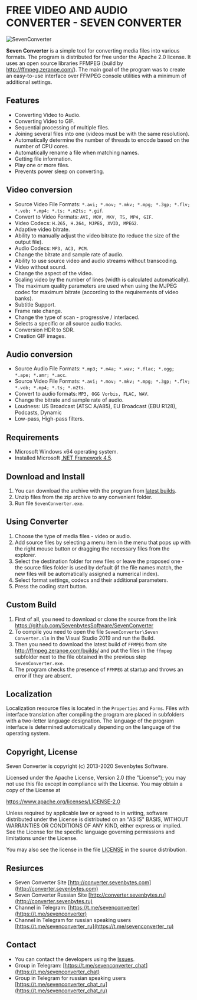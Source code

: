 ﻿# FREE VIDEO AND AUDIO CONVERTER - SEVEN CONVERTER
 
 ![SevenConverter](https://raw.githubusercontent.com/SevenbytesSoftware/SevenConverter/master/assets/SevenConverter.PNG)

**Seven Converter** is a simple tool for converting media files into various formats. The program is distributed for free under the Apache 2.0 license. It uses an open source libraries FFMPEG (build by http://ffmpeg.zeranoe.com/). The main goal of the program was to create an easy-to-use interface over FFMPEG console utilities with a minimum of additional settings. 

## Features

- Converting Video to Audio.
- Converting Video to GIF.
- Sequential processing of multiple files.
- Joining several files into one (videos must be with the same resolution).
- Automatically determine the number of threads to encode based on the number of CPU cores.
- Automatically rename a file when matching names.
- Getting file information.
- Play one or more files.
- Prevents power sleep on converting.

## Video conversion

- Source Video File Formats: `*.avi; *.mov; *.mkv; *.mpg; *.3gp; *.flv; *.vob; *.mp4; *.ts; *.m2ts; *.gif`.
- Convert to Video Formats: `AVI, MOV, MKV, TS, MP4, GIF`.
- Video Codecs: `H.265, H.264, MJPEG, XVID, MPEG2`.
- Adaptive video bitrate.
- Ability to manually adjust the video bitrate (to reduce the size of the output file).
- Audio Codecs: `MP3, AC3, PCM`.
- Change the bitrate and sample rate of audio.
- Ability to use source video and audio streams without transcoding.
- Video without sound.
- Change the aspect of the video.
- Scaling video by the number of lines (width is calculated automatically).
- The maximum quality parameters are used when using the MJPEG codec for maximum bitrate (according to the requirements of video banks).
- Subtitle Support.
- Frame rate change.
- Change the type of scan - progressive / interlaced.
- Selects a specific or all source audio tracks.
- Conversion HDR to SDR.
- Creation GIF images.

## Audio conversion

- Source Audio File Formats: `*.mp3; *.m4a; *.wav; *.flac; *.ogg; *.ape; *.amr; *.acc`.
- Source Video File Formats: `*.avi; *.mov; *.mkv; *.mpg; *.3gp; *.flv; *.vob; *.mp4; *.ts; *.m2ts`.
- Convert to audio formats: `MP3, OGG Vorbis, FLAC, WAV`.
- Change the bitrate and sample rate of audio.
- Loudness: US Broadcast (ATSC A/A85), EU Broadcast (EBU R128), Podcasts, Dynamic
- Low-pass, High-pass filters.

## Requirements

- Microsoft Windows x64 operating system.
- Installed Microsoft [.NET Framework 4.5](https://www.microsoft.com/en-US/download/details.aspx?id=30653).

## Download and Install

1. You can download the archive with the program from [latest builds](https://github.com/SevenbytesSoftware/SevenConverter/releases/latest).
2. Unzip files from the zip archive to any convenient folder.
3. Run file `SevenConverter.exe`.

## Using Converter

1. Choose the type of media files - video or audio.
2. Add source files by selecting a menu item in the menu that pops up with the right mouse button or dragging the necessary files from the explorer.
3. Select the destination folder for new files or leave the proposed one - the source files folder is used by default (if the file names match, the new files will be automatically assigned a numerical index).
4. Select format settings, codecs and their additional parameters.
5. Press the coding start button.

## Custom Build

1. First of all, you need to download or clone the source from the link https://github.com/SevenbytesSoftware/SevenConverter
2. To compile you need to open the file `SevenConverter\Seven Converter.sln` in the Visual Studio 2019 and run the Build.
3. Then you need to download the latest build of `FFMPEG` from site http://ffmpeg.zeranoe.com/builds/ and put the files in the `ffmpeg` subfolder next to the file obtained in the previous step `SevenConverter.exe`.
4. The program checks the presence of `FFMPEG` at startup and throws an error if they are absent.

## Localization

Localization resource files is located in the `Properties` and `Forms`.
Files with interface translation after compiling the program are placed in subfolders with a two-letter language designation.
The language of the program interface is determined automatically depending on the language of the operating system.

## Copyright, License

Seven Converter is copyright (c) 2013-2020 Sevenbytes Software.

Licensed under the Apache License, Version 2.0 (the "License"); you may not use this file except in compliance with the License. You may obtain a copy of the License at

https://www.apache.org/licenses/LICENSE-2.0

Unless required by applicable law or agreed to in writing, software distributed under the License is distributed on an "AS IS" BASIS, WITHOUT WARRANTIES OR CONDITIONS OF ANY KIND, either express or implied. See the License for the specific language governing permissions and limitations under the License.

You may also see the license in the file [LICENSE](https://github.com/SevenbytesSoftware/SevenConverter/blob/master/LICENSE) in the source distribution.

## Resiurces

- Seven Converter Site [http://converter.sevenbytes.com](http://converter.sevenbytes.com)
- Seven Converter Russian Site [http://converter.sevenbytes.ru](http://converter.sevenbytes.ru)
- Channel in Telegram: [https://t.me/sevenconverter](https://t.me/sevenconverter)
- Channel in Telegram for russian speaking users [https://t.me/sevenconverter_ru](https://t.me/sevenconverter_ru)


## Contact

- You can contact the developers using the [Issues](https://github.com/SevenbytesSoftware/SevenConverter/issues).
- Group in Telegram: [https://t.me/sevenconverter_chat](https://t.me/sevenconverter_chat)
- Group in Telegram for russian speaking users [https://t.me/sevenconverter_chat_ru](https://t.me/sevenconverter_chat_ru)
